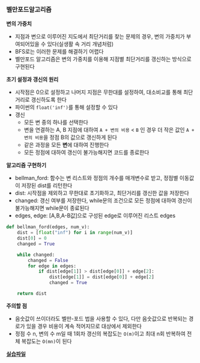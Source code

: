 ### 벨만포드알고리즘

**변의 가중치**

- 지점과 변으로 이루어진 지도에서 최단거리를 찾는 문제의 경우, 변의 가중치가 부여되어있을 수 있다(실생활 속 거리 개념처럼)
- BFS로는 이러한 문제를 해결하기 어렵다
- 벨만포드 알고리즘은 변의 가중치를 이용해 지점별 최단거리를 갱신하는 방식으로 구현된다

**초기 설정과 갱신의 원리**

- 시작점은 0으로 설정하고 나머지 지점은 무한대를 설정하여, 대소비교를 통해 최단거리로 갱신하도록 한다
- 파이썬의 `float('inf')`를 통해 설정할 수 있다
- 갱신
  - 모든 변 중의 하나를 선택한다
  - 변을 연결하는 A, B 지점에 대하여 `A + 변의 비용` < `B` 인 경우 더 작은 값인 `A + 변의 비용`을 정점 B의 값으로 갱신하게 된다
  - 같은 과정을 모든 **변**에 대하여 진행한다
  - 모든 정점에 대하여 갱신이 불가능해지면 코드를 종료한다

**알고리즘 구현하기**

- bellman_ford: 함수는 변 리스트와 정점의 개수를 매개변수로 받고, 정점별 이동값이 저장된 dist를 리턴한다
- dist: 시작점을 제외하고 무한대로 초기화하고, 최단거리를 갱신한 값을 저장한다
- changed: 갱신 여부를 저장한다, while문의 조건으로 모든 정점에 대하여 갱신이 불가능해지면 while문이 종료된다
- edges, edge: [A,B,A-B값]으로 구성된 edge로 이루어진 리스트 edges

```python
def bellman_ford(edges, num_v):
    dist = [float("inf") for i in range(num_v)]
    dist[0] = 0
    changed = True

    while changed:
        changed = False
        for edge in edges:
            if dist[edge[1]] > dist[edge[0]] + edge[2]:
                dist[edge[1]] = dist[edge[0]] + edge[2]
                changed = True

    return dist
```

**주의할 점**

- 음숫값이 쓰이더라도 벨만-포드 법을 사용할 수 있다, 다만 음숫값으로 반복되는 경로가 있을 경우 비용이 계속 적어지므로 대상에서 제외한다
- 정점 수 n, 변의 수 m일 때 1회차 갱신의 복잡도는 `O(m)`이고 최대 n회 반복하여 전체 복잡도는 `O(mn)`이 된다

**[실습파일](point2_ex.py)**

